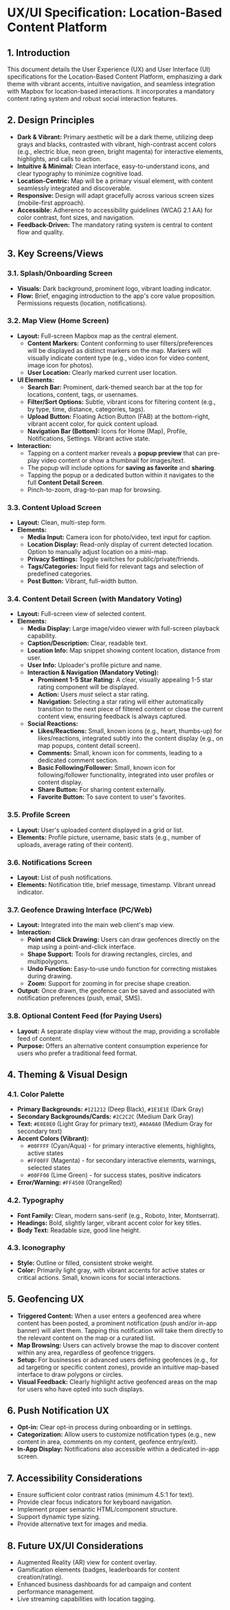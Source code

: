 # UX/UI Specification: Location-Based Content Platform

## 1. Introduction
This document details the User Experience (UX) and User Interface (UI) specifications for the Location-Based Content Platform, emphasizing a dark theme with vibrant accents, intuitive navigation, and seamless integration with Mapbox for location-based interactions. It incorporates a mandatory content rating system and robust social interaction features.

## 2. Design Principles
*   **Dark & Vibrant:** Primary aesthetic will be a dark theme, utilizing deep grays and blacks, contrasted with vibrant, high-contrast accent colors (e.g., electric blue, neon green, bright magenta) for interactive elements, highlights, and calls to action.
*   **Intuitive & Minimal:** Clean interface, easy-to-understand icons, and clear typography to minimize cognitive load.
*   **Location-Centric:** Map will be a primary visual element, with content seamlessly integrated and discoverable.
*   **Responsive:** Design will adapt gracefully across various screen sizes (mobile-first approach).
*   **Accessible:** Adherence to accessibility guidelines (WCAG 2.1 AA) for color contrast, font sizes, and navigation.
*   **Feedback-Driven:** The mandatory rating system is central to content flow and quality.

## 3. Key Screens/Views

### 3.1. Splash/Onboarding Screen
*   **Visuals:** Dark background, prominent logo, vibrant loading indicator.
*   **Flow:** Brief, engaging introduction to the app's core value proposition. Permissions requests (location, notifications).

### 3.2. Map View (Home Screen)
*   **Layout:** Full-screen Mapbox map as the central element.
    *   **Content Markers:** Content conforming to user filters/preferences will be displayed as distinct markers on the map. Markers will visually indicate content type (e.g., video icon for video content, image icon for photos).
    *   **User Location:** Clearly marked current user location.
*   **UI Elements:**
    *   **Search Bar:** Prominent, dark-themed search bar at the top for locations, content, tags, or usernames.
    *   **Filter/Sort Options:** Subtle, vibrant icons for filtering content (e.g., by type, time, distance, categories, tags).
    *   **Upload Button:** Floating Action Button (FAB) at the bottom-right, vibrant accent color, for quick content upload.
    *   **Navigation Bar (Bottom):** Icons for Home (Map), Profile, Notifications, Settings. Vibrant active state.
*   **Interaction:**
    *   Tapping on a content marker reveals a **popup preview** that can pre-play video content or show a thumbnail for images/text.
    *   The popup will include options for **saving as favorite** and **sharing**.
    *   Tapping the popup or a dedicated button within it navigates to the full **Content Detail Screen**.
    *   Pinch-to-zoom, drag-to-pan map for browsing.

### 3.3. Content Upload Screen
*   **Layout:** Clean, multi-step form.
*   **Elements:**
    *   **Media Input:** Camera icon for photo/video, text input for caption.
    *   **Location Display:** Read-only display of current detected location. Option to manually adjust location on a mini-map.
    *   **Privacy Settings:** Toggle switches for public/private/friends.
    *   **Tags/Categories:** Input field for relevant tags and selection of predefined categories.
    *   **Post Button:** Vibrant, full-width button.

### 3.4. Content Detail Screen (with Mandatory Voting)
*   **Layout:** Full-screen view of selected content.
*   **Elements:**
    *   **Media Display:** Large image/video viewer with full-screen playback capability.
    *   **Caption/Description:** Clear, readable text.
    *   **Location Info:** Map snippet showing content location, distance from user.
    *   **User Info:** Uploader's profile picture and name.
    *   **Interaction & Navigation (Mandatory Voting):**
        *   **Prominent 1-5 Star Rating:** A clear, visually appealing 1-5 star rating component will be displayed.
        *   **Action:** Users *must* select a star rating.
        *   **Navigation:** Selecting a star rating will either automatically transition to the next piece of filtered content or close the current content view, ensuring feedback is always captured.
    *   **Social Reactions:**
        *   **Likes/Reactions:** Small, known icons (e.g., heart, thumbs-up) for likes/reactions, integrated subtly into the content display (e.g., on map popups, content detail screen).
        *   **Comments:** Small, known icon for comments, leading to a dedicated comment section.
        *   **Basic Following/Follower:** Small, known icon for following/follower functionality, integrated into user profiles or content display.
        *   **Share Button:** For sharing content externally.
        *   **Favorite Button:** To save content to user's favorites.

### 3.5. Profile Screen
*   **Layout:** User's uploaded content displayed in a grid or list.
*   **Elements:** Profile picture, username, basic stats (e.g., number of uploads, average rating of their content).

### 3.6. Notifications Screen
*   **Layout:** List of push notifications.
*   **Elements:** Notification title, brief message, timestamp. Vibrant unread indicator.

### 3.7. Geofence Drawing Interface (PC/Web)
*   **Layout:** Integrated into the main web client's map view.
*   **Interaction:**
    *   **Point and Click Drawing:** Users can draw geofences directly on the map using a point-and-click interface.
    *   **Shape Support:** Tools for drawing rectangles, circles, and multipolygons.
    *   **Undo Function:** Easy-to-use undo function for correcting mistakes during drawing.
    *   **Zoom:** Support for zooming in for precise shape creation.
*   **Output:** Once drawn, the geofence can be saved and associated with notification preferences (push, email, SMS).

### 3.8. Optional Content Feed (for Paying Users)
*   **Layout:** A separate display view without the map, providing a scrollable feed of content.
*   **Purpose:** Offers an alternative content consumption experience for users who prefer a traditional feed format.

## 4. Theming & Visual Design

### 4.1. Color Palette
*   **Primary Backgrounds:** `#121212` (Deep Black), `#1E1E1E` (Dark Gray)
*   **Secondary Backgrounds/Cards:** `#2C2C2C` (Medium Dark Gray)
*   **Text:** `#E0E0E0` (Light Gray for primary text), `#A0A0A0` (Medium Gray for secondary text)
*   **Accent Colors (Vibrant):**
    *   `#00FFFF` (Cyan/Aqua) - for primary interactive elements, highlights, active states
    *   `#FF00FF` (Magenta) - for secondary interactive elements, warnings, selected states
    *   `#00FF00` (Lime Green) - for success states, positive indicators
*   **Error/Warning:** `#FF4500` (OrangeRed)

### 4.2. Typography
*   **Font Family:** Clean, modern sans-serif (e.g., Roboto, Inter, Montserrat).
*   **Headings:** Bold, slightly larger, vibrant accent color for key titles.
*   **Body Text:** Readable size, good line height.

### 4.3. Iconography
*   **Style:** Outline or filled, consistent stroke weight.
*   **Color:** Primarily light gray, with vibrant accents for active states or critical actions. Small, known icons for social interactions.

## 5. Geofencing UX
*   **Triggered Content:** When a user enters a geofenced area where content has been posted, a prominent notification (push and/or in-app banner) will alert them. Tapping this notification will take them directly to the relevant content on the map or a curated list.
*   **Map Browsing:** Users can actively browse the map to discover content within any area, regardless of geofence triggers.
*   **Setup:** For businesses or advanced users defining geofences (e.g., for ad targeting or specific content zones), provide an intuitive map-based interface to draw polygons or circles.
*   **Visual Feedback:** Clearly highlight active geofenced areas on the map for users who have opted into such displays.

## 6. Push Notification UX
*   **Opt-in:** Clear opt-in process during onboarding or in settings.
*   **Categorization:** Allow users to customize notification types (e.g., new content in area, comments on my content, geofence entry/exit).
*   **In-App Display:** Notifications also accessible within a dedicated in-app screen.

## 7. Accessibility Considerations
*   Ensure sufficient color contrast ratios (minimum 4.5:1 for text).
*   Provide clear focus indicators for keyboard navigation.
*   Implement proper semantic HTML/component structure.
*   Support dynamic type sizing.
*   Provide alternative text for images and media.

## 8. Future UX/UI Considerations
*   Augmented Reality (AR) view for content overlay.
*   Gamification elements (badges, leaderboards for content creation/rating).
*   Enhanced business dashboards for ad campaign and content performance management.
*   Live streaming capabilities with location tagging.
